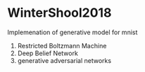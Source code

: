 # WinterShool2018
 Implemenation of generative model for mnist
1. Restricted Boltzmann Machine
2. Deep Belief Network
3. generative adversarial networks
